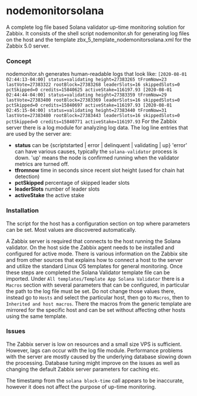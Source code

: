 # nodemonitorsolana
A complete log file based Solana validator up-time monitoring solution for Zabbix. It consists of the shell script nodemonitor.sh for generating log files on the host and the template zbx_5_template_nodemonitorsolana.xml for the Zabbix 5.0 server.

### Concept

nodemonitor.sh generates human-readable logs that look like:
`
[2020-08-01 02:44:13-04:00] status=validating height=27383265 tFromNow=23 lastVote=27383322 rootBlock=27383268 leaderSlots=16 skippedSlots=0 pctSkipped=0 credits=15840625 activeStake=116197.93
[2020-08-01 02:44:44-04:00] status=validating height=27383359 tFromNow=29 lastVote=27383400 rootBlock=27383369 leaderSlots=16 skippedSlots=0 pctSkipped=0 credits=15840697 activeStake=116197.93
[2020-08-01 02:45:15-04:00] status=validating height=27383440 tFromNow=31 lastVote=27383480 rootBlock=27383443 leaderSlots=16 skippedSlots=0 pctSkipped=0 credits=15840771 activeStake=116197.93
`
For the Zabbix server there is a log module for analyzing log data. The log line entries that are used by the server are:

* **status** can be {scriptstarted | error | delinquent | validating | up} 'error' can have various causes, typically the `solana-validator` process is down. 'up' means the node is confirmed running when the validator metrics are turned off.
* **tfromnow** time in seconds since recent slot height (used for chain hat detection)
* **pctSkipped** percentage of skipped leader slots
* **leaderSlots** number of leader slots
* **activeStake** the active stake

### Installation

The script for the host has a configuration section on top where parameters can be set. Most values are discovered automatically.

A Zabbix server is required that connects to the host running the Solana validator. On the host side the Zabbix agent needs to be installed and configured for active mode. There is various information on the Zabbix site and from other sources that explains how to connect a host to the server and utilize the standard Linux OS templates for general monitoring. Once these steps are completed the Solana Validator template file can be imported. Under `All templates/Template App Solana Validator` there is a `Macros` section with several parameters that can be configured, in particular the path to the log file must be set. Do not change those values there, instead go to `Hosts` and select the particular host, then go to `Macros`, then to `Inherited and host macros`. There the macros from the generic template are mirrored for the specific host and can be set without affecting other hosts using the same template.


### Issues

The Zabbix server is low on resources and a small size VPS is sufficient. However, lags can occur with the log file module. Performance problems with the server are mostly caused by the underlying database slowing down the processing. Database tuning might improve on the issues as well as changing the default Zabbix server parameters for caching etc.

The timestamp from the `solana block-time` call appears to be inaccurate, however it does not affect the purpose of up-time monitoring.
